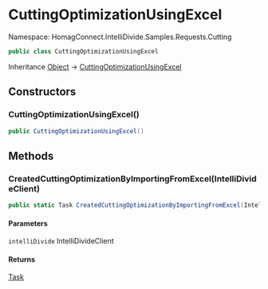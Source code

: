 # CuttingOptimizationUsingExcel

Namespace: HomagConnect.IntelliDivide.Samples.Requests.Cutting



```csharp
public class CuttingOptimizationUsingExcel
```

Inheritance [Object](https://docs.microsoft.com/en-us/dotnet/api/system.object) → [CuttingOptimizationUsingExcel](./homagconnect.intellidivide.samples.requests.cutting.cuttingoptimizationusingexcel.md)

## Constructors

### **CuttingOptimizationUsingExcel()**

```csharp
public CuttingOptimizationUsingExcel()
```

## Methods

### **CreatedCuttingOptimizationByImportingFromExcel(IntelliDivideClient)**



```csharp
public static Task CreatedCuttingOptimizationByImportingFromExcel(IntelliDivideClient intelliDivide)
```

#### Parameters

`intelliDivide` IntelliDivideClient<br>

#### Returns

[Task](https://docs.microsoft.com/en-us/dotnet/api/system.threading.tasks.task)<br>
